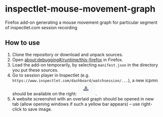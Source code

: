 # inspectlet-mouse-movement-graph

Firefox add-on generating a mouse movement graph for particular segment of inspectlet.com session recording

## How to use

1. Clone the repository or download and unpack sources.
2. Open [about:debugging#/runtime/this-firefox](about:debugging#/runtime/this-firefox) in Firefox.
3. Load the add-on temporarily, by selecting `manifest.json` in the directory you put these sources.
4. Go to session player in Inspectlet (e.g. `https://www.inspectlet.com/dashboard/watchsession/...`), a new icpmn should be available on the right: ![](readme-icon.png).
5. A website screenshot with an overlaid graph should be opened in new tab (allow opening windows if such a yellow bar appears) – use right-click to save image.
